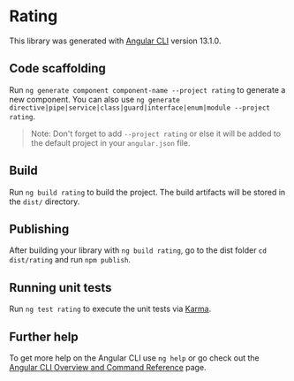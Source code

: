 # Rating

This library was generated with [Angular CLI](https://github.com/angular/angular-cli) version 13.1.0.

## Code scaffolding

Run `ng generate component component-name --project rating` to generate a new component. You can also use `ng generate directive|pipe|service|class|guard|interface|enum|module --project rating`.
> Note: Don't forget to add `--project rating` or else it will be added to the default project in your `angular.json` file. 

## Build

Run `ng build rating` to build the project. The build artifacts will be stored in the `dist/` directory.

## Publishing

After building your library with `ng build rating`, go to the dist folder `cd dist/rating` and run `npm publish`.

## Running unit tests

Run `ng test rating` to execute the unit tests via [Karma](https://karma-runner.github.io).

## Further help

To get more help on the Angular CLI use `ng help` or go check out the [Angular CLI Overview and Command Reference](https://angular.io/cli) page.
